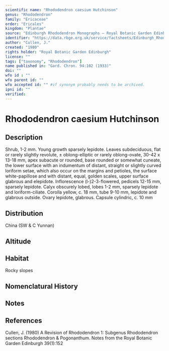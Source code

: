 ```yaml
---
scientific name: "Rhododendron caesium Hutchinson"
genus: "Rhododendron"
family: "Ericaceae"
order: "Ericales"
kingdom: "Plantae"
source: "Edinburgh Rhododendron Monographs – Royal Botanic Garden Edinburgh"
identifier: "https://data.rbge.org.uk/service/factsheets/Edinburgh_Rhododendron_Monographs.xhtml"
author: "Cullen, J."
created: "1980"
rights holder: "Royal Botanic Garden Edinburgh"
license: ""
tags: ["taxonomy", "Rhododendron"]
name published in: "Gard. Chron. 94:102 (1933)"
doi: ""
wfo id : ""
wfo parent id: ""
wfo accepted id: "" #if synonym probably needs to be archived.                      
ipni id: ""
verified:
---
```


                       

# Rhododendron caesium Hutchinson

## Description
Shrub, 1-2 mm. Young growth sparsely lepidote. Leaves subdeciduous, flat or rarely slightly revolute, ± oblong-elliptic or rarely oblong-ovate, 30-42 x 13-18 mm, apex subacute or rounded, base rounded or somewhat cuneate, the lower surface with an indumentum of distant, straight or slightly curved loriform setae, which also occur on the margins and petioles, the surface white-papillose and with distant, equal, golden scales, upper surface glabrous and elepidote. Inflorescence (l-)2-3-flowered, pedicels 12-15 mm, sparsely lepidote. Calyx obscurely lobed, lobes 1-2 mm, sparsely lepidote and loriform-ciliate. Corolla yellow, c. 18 mm, tube 9-10 mm, lepidote and glabrous outside. Ovary lepidote, glabrous. Capsule cylindric, c. 10 mm

## Distribution
China (SW & C Yunnan)

## Altitude


## Habitat
Rocky slopes

## Nomenclatural History

                       
## Notes


## References

Cullen, J. (1980) A Revision of Rhododendron 1: Subgenus Rhododendron sections Rhododendron & Pogonanthum. Notes from the Royal Botanic Garden Edinburgh 39(1):152
